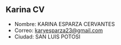 ## Karina CV

- Nombre: KARINA ESPARZA CERVANTES
- Correo: [karyesparza23@gmail.com](mailto:karyesparza23@gmail.com)
- Ciudad: SAN LUIS POTOSI